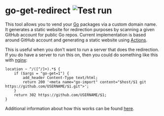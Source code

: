 # go-get-redirect ![Test run](https://github.com/gentlecat/publisher/workflows/Test%20run/badge.svg)

This tool allows you to vend your [Go](https://go.dev/) packages via a custom domain name. It generates a static website for redirection purposes by scanning a given GitHub account for public Go repos. Current implementation is based around GitHub account and generating a static website using [Actions](https://github.com/features/actions).

This is useful when you don't want to run a server that does the redirection. If you do have a server to run this on, then you could do something like this with [nginx](https://nginx.org):

```
location ~ ^/([^/]+).*$ {
	if ($args = "go-get=1") {
		add_header Content-Type text/html;
		return 200 '<meta name="go-import" content="$host/$1 git https://github.com/USERNAME/$1.git">';
	}
	return 302 https://github.com/USERNAME/$1;
}
```

Additional information about how this works can be found [here](https://pkg.go.dev/cmd/go#hdr-Remote_import_paths).
